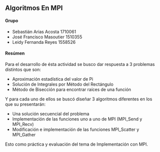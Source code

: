 
## Algoritmos En MPI

#### Grupo
+ Sebastián Arias Acosta									1710061
+ José Francisco Masoutier								1510355
+ Leidy Fernanda Reyes									  1558526

#### Resúmen
Para el desarrollo de ésta actividad se busco dar respuesta a 3 problemas distintos que son:
+ Aproximación estadística del valor de Pi
+ Solución de Integrales por Método del Rectángulo
+ Método de Bisección para encontrar raíces de una función

Y para cada uno de ellos se buscó diseñar 3 algoritmos diferentes en los que su presentarán:
+ Una solución secuencial del problema
+ Implementación de las funciones uno a uno de MPI (MPI_Send y MPI_Recv)
+ Modificación e implementación de las funciones MPI_Scatter y MPI_Gather

Esto como práctica y evaluación del tema de Implementación con MPI.
